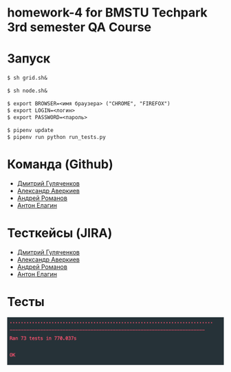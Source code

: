 # homework-4 for BMSTU Techpark 3rd semester QA Course

# Запуск

```
$ sh grid.sh&
```
```
$ sh node.sh&
```
```
$ export BROWSER=<имя браузера> ("CHROME", "FIREFOX")
$ export LOGIN=<логин>
$ export PASSWORD=<пароль>
```
```
$ pipenv update
$ pipenv run python run_tests.py
```

# Команда (Github)
- [Дмитрий Гуляченков](https://github.com/EvilBorsch)
- [Александр Аверкиев](https://github.com/Elderly-AI)
- [Андрей Романов](https://github.com/Deiklov)
- [Антон Елагин](https://github.com/AntonElagin)


# Тесткейсы (JIRA)
- [Дмитрий Гуляченков](http://jira.bmstu.cloud/browse/QA-844)
- [Александр Аверкиев](http://jira.bmstu.cloud/browse/QA-845)
- [Андрей Романов](http://jira.bmstu.cloud/browse/QA-846)
- [Антон Елагин](http://jira.bmstu.cloud/browse/QA-843)

# Тесты
![img](https://github.com/EvilBorsch/homework-4/blob/master/Снимок%20экрана%202021-01-06%20в%2017.28.22.png)
